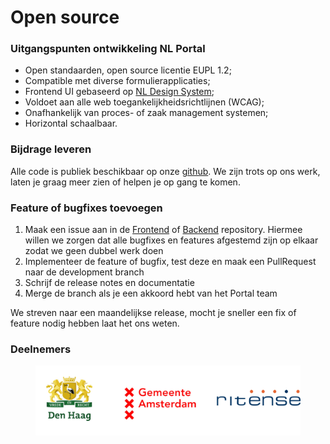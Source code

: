 # Open source

### Uitgangspunten ontwikkeling NL Portal

* Open standaarden, open source licentie EUPL 1.2;
* Compatible met diverse formulierapplicaties;
* Frontend UI gebaseerd op [NL Design System](https://nldesignsystem.nl/);
* Voldoet aan alle web toegankelijkheidsrichtlijnen (WCAG);
* Onafhankelijk van proces- of zaak management systemen;
* Horizontal schaalbaar.

### Bijdrage leveren

Alle code is publiek beschikbaar op onze [github](https://github.com/nl-portal/). We zijn trots op ons werk, laten je graag meer zien of helpen je op gang te komen.

### Feature of bugfixes toevoegen

1. Maak een issue aan in de [Frontend](https://github.com/nl-portal/nl-portal-frontend-libraries) of [Backend](https://github.com/nl-portal/nl-portal-backend-libraries) repository. Hiermee willen we zorgen dat alle bugfixes en features afgestemd zijn op elkaar zodat we geen dubbel werk doen
2. Implementeer de feature of bugfix, test deze en maak een PullRequest naar de development branch
3. Schrijf de release notes en documentatie
4. Merge de branch als je een akkoord hebt van het Portal team

We streven naar een maandelijkse release, mocht je sneller een fix of feature nodig hebben laat het ons weten.

### Deelnemers

<figure><img src="../.gitbook/assets/denhaag_amsterdam_ritense.jpg" alt=""><figcaption></figcaption></figure>
